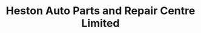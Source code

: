 ---
title: "Heston Auto Parts and Repair Centre Limited"
url: /hounslow/heston-auto-parts-and-repair-centre-limited/
shop: Autowerkstatt
---